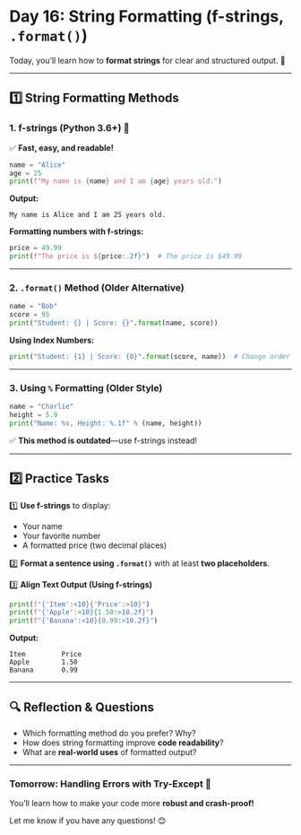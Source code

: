 # **Day 16: String Formatting (f-strings, `.format()`)**  

Today, you’ll learn how to **format strings** for clear and structured output. 🎯  

---

## **1️⃣ String Formatting Methods**  

### **1. f-strings (Python 3.6+) 🚀**  
✅ **Fast, easy, and readable!**  
```python
name = "Alice"
age = 25
print(f"My name is {name} and I am {age} years old.")
```
**Output:**  
```
My name is Alice and I am 25 years old.
```

**Formatting numbers with f-strings:**  
```python
price = 49.99
print(f"The price is ${price:.2f}")  # The price is $49.99
```

---

### **2. `.format()` Method (Older Alternative)**
```python
name = "Bob"
score = 95
print("Student: {} | Score: {}".format(name, score))
```
**Using Index Numbers:**  
```python
print("Student: {1} | Score: {0}".format(score, name))  # Change order
```

---

### **3. Using `%` Formatting (Older Style)**
```python
name = "Charlie"
height = 5.9
print("Name: %s, Height: %.1f" % (name, height))
```
✅ **This method is outdated**—use f-strings instead!

---

## **2️⃣ Practice Tasks**  

1️⃣ **Use f-strings** to display:  
   - Your name  
   - Your favorite number  
   - A formatted price (two decimal places)  

2️⃣ **Format a sentence using `.format()`** with at least **two placeholders**.  

3️⃣ **Align Text Output (Using f-strings)**  
```python
print(f"{'Item':<10}{'Price':>10}")
print(f"{'Apple':<10}{1.50:>10.2f}")
print(f"{'Banana':<10}{0.99:>10.2f}")
```
**Output:**
```
Item         Price
Apple        1.50
Banana       0.99
```

---

## **🔍 Reflection & Questions**  
- Which formatting method do you prefer? Why?  
- How does string formatting improve **code readability**?  
- What are **real-world uses** of formatted output?  

---

### **Tomorrow: Handling Errors with Try-Except 🚀**  
You’ll learn how to make your code more **robust and crash-proof!**  

Let me know if you have any questions! 😊